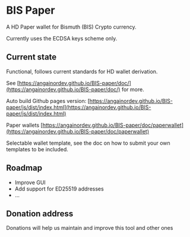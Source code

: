 # BIS Paper

A HD Paper wallet for Bismuth (BIS) Crypto currency.

Currently uses the ECDSA keys scheme only.


## Current state

Functional, follows current standards for HD wallet derivation.

See [https://angainordev.github.io/BIS-paper/doc/](https://angainordev.github.io/BIS-paper/doc/) for more.


Auto build Github pages version: [https://angainordev.github.io/BIS-paper/js/dist/index.html](https://angainordev.github.io/BIS-paper/js/dist/index.html)

Paper wallets [https://angainordev.github.io/BIS-paper/doc/paperwallet](https://angainordev.github.io/BIS-paper/doc/paperwallet)

Selectable wallet template, see the doc on how to submit your own templates to be included.



## Roadmap

- Improve GUI
- Add support for ED25519 addresses
- ...

## Donation address

Donations will help us maintain and improve this tool and other ones



